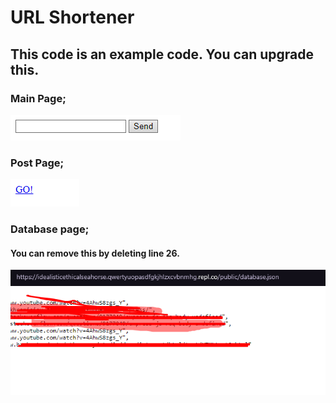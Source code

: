 # URL Shortener
## This code is an example code. You can upgrade this.
### Main Page;
![31](/preview/resim_2021-10-27_181942.png)
### Post Page;
![52](/preview/resim_2021-10-27_182002.png)
### Database page;
#### You can remove this by deleting line 26.
![69](/preview/resim_2021-10-27_182113.png)
